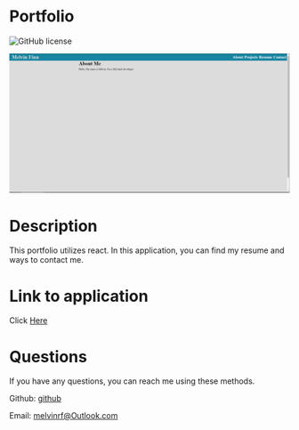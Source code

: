 # Portfolio

![GitHub license](https://img.shields.io/badge/license-MIT-blue.svg)

![Portfolio Screenshot](./src/images/ss.PNG)

# Description

This portfolio utilizes react. In this application, you can find my resume and ways to contact me.

# Link to application

Click [Here](https://react-portfolio-mf.herokuapp.com/about)

# Questions

If you have any questions, you can reach me using these methods.

Github: [github](https://github.com/campe0n)

Email: melvinrf@Outlook.com
